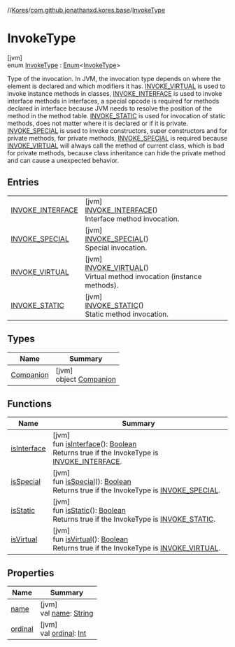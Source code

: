 //[Kores](../../../index.md)/[com.github.jonathanxd.kores.base](../index.md)/[InvokeType](index.md)

# InvokeType

[jvm]\
enum [InvokeType](index.md) : [Enum](https://kotlinlang.org/api/latest/jvm/stdlib/kotlin/-enum/index.html)<[InvokeType](index.md)> 

Type of the invocation. In JVM, the invocation type depends on where the element is declared and which modifiers it has. [INVOKE_VIRTUAL](-i-n-v-o-k-e_-v-i-r-t-u-a-l/index.md) is used to invoke instance methods in classes, [INVOKE_INTERFACE](-i-n-v-o-k-e_-i-n-t-e-r-f-a-c-e/index.md) is used to invoke interface methods in interfaces, a special opcode is required for methods declared in interface because JVM needs to resolve the position of the method in the method table. [INVOKE_STATIC](-i-n-v-o-k-e_-s-t-a-t-i-c/index.md) is used for invocation of static methods, does not matter where it is declared or if it is private. [INVOKE_SPECIAL](-i-n-v-o-k-e_-s-p-e-c-i-a-l/index.md) is used to invoke constructors, super constructors and for private methods, for private methods, [INVOKE_SPECIAL](-i-n-v-o-k-e_-s-p-e-c-i-a-l/index.md) is required because [INVOKE_VIRTUAL](-i-n-v-o-k-e_-v-i-r-t-u-a-l/index.md) will always call the method of current class, which is bad for private methods, because class inheritance can hide the private method and can cause a unexpected behavior.

## Entries

| | |
|---|---|
| [INVOKE_INTERFACE](-i-n-v-o-k-e_-i-n-t-e-r-f-a-c-e/index.md) | [jvm]<br>[INVOKE_INTERFACE](-i-n-v-o-k-e_-i-n-t-e-r-f-a-c-e/index.md)()<br>Interface method invocation. |
| [INVOKE_SPECIAL](-i-n-v-o-k-e_-s-p-e-c-i-a-l/index.md) | [jvm]<br>[INVOKE_SPECIAL](-i-n-v-o-k-e_-s-p-e-c-i-a-l/index.md)()<br>Special invocation. |
| [INVOKE_VIRTUAL](-i-n-v-o-k-e_-v-i-r-t-u-a-l/index.md) | [jvm]<br>[INVOKE_VIRTUAL](-i-n-v-o-k-e_-v-i-r-t-u-a-l/index.md)()<br>Virtual method invocation (instance methods). |
| [INVOKE_STATIC](-i-n-v-o-k-e_-s-t-a-t-i-c/index.md) | [jvm]<br>[INVOKE_STATIC](-i-n-v-o-k-e_-s-t-a-t-i-c/index.md)()<br>Static method invocation. |

## Types

| Name | Summary |
|---|---|
| [Companion](-companion/index.md) | [jvm]<br>object [Companion](-companion/index.md) |

## Functions

| Name | Summary |
|---|---|
| [isInterface](is-interface.md) | [jvm]<br>fun [isInterface](is-interface.md)(): [Boolean](https://kotlinlang.org/api/latest/jvm/stdlib/kotlin/-boolean/index.html)<br>Returns true if the InvokeType is [INVOKE_INTERFACE](-i-n-v-o-k-e_-i-n-t-e-r-f-a-c-e/index.md). |
| [isSpecial](is-special.md) | [jvm]<br>fun [isSpecial](is-special.md)(): [Boolean](https://kotlinlang.org/api/latest/jvm/stdlib/kotlin/-boolean/index.html)<br>Returns true if the InvokeType is [INVOKE_SPECIAL](-i-n-v-o-k-e_-s-p-e-c-i-a-l/index.md). |
| [isStatic](is-static.md) | [jvm]<br>fun [isStatic](is-static.md)(): [Boolean](https://kotlinlang.org/api/latest/jvm/stdlib/kotlin/-boolean/index.html)<br>Returns true if the InvokeType is [INVOKE_STATIC](-i-n-v-o-k-e_-s-t-a-t-i-c/index.md). |
| [isVirtual](is-virtual.md) | [jvm]<br>fun [isVirtual](is-virtual.md)(): [Boolean](https://kotlinlang.org/api/latest/jvm/stdlib/kotlin/-boolean/index.html)<br>Returns true if the InvokeType is [INVOKE_VIRTUAL](-i-n-v-o-k-e_-v-i-r-t-u-a-l/index.md). |

## Properties

| Name | Summary |
|---|---|
| [name](index.md#1867273046%2FProperties%2F-1216412040) | [jvm]<br>val [name](index.md#1867273046%2FProperties%2F-1216412040): [String](https://kotlinlang.org/api/latest/jvm/stdlib/kotlin/-string/index.html) |
| [ordinal](index.md#-1010775000%2FProperties%2F-1216412040) | [jvm]<br>val [ordinal](index.md#-1010775000%2FProperties%2F-1216412040): [Int](https://kotlinlang.org/api/latest/jvm/stdlib/kotlin/-int/index.html) |
